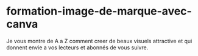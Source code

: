 # formation-image-de-marque-avec-canva
Je vous montre de A a Z comment creer de beaux visuels attractive et qui donnent envie a vos lecteurs et abonnés de vous suivre.
